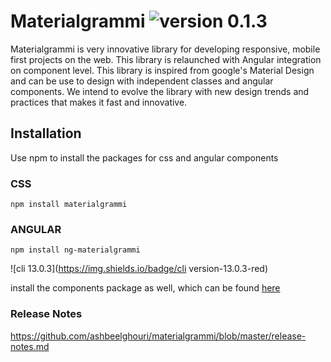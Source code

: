 # Materialgrammi ![version 0.1.3](https://img.shields.io/badge/version-0.1.3-orange)
Materialgrammi is very innovative library for developing responsive, mobile first projects on the web. This library is relaunched with Angular integration on component level. This library is inspired from google's Material Design and can be use to design with independent classes and angular components. We intend to evolve the library with new design trends and practices that makes it fast and innovative.

## Installation
Use npm to install the packages for css and angular components

### CSS
```bash:js
npm install materialgrammi
```

### ANGULAR
```bash:js
npm install ng-materialgrammi
```

![cli 13.0.3](https://img.shields.io/badge/cli version-13.0.3-red)


install the components package as well, which can be found [here](https://www.npmjs.com/package/ng-materialgrammi)

### Release Notes
https://github.com/ashbeelghouri/materialgrammi/blob/master/release-notes.md
